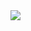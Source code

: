 <img src="https://capsule-render.vercel.app/api?type=Slice&animation=twinkling&color=auto&height=300&section=header&text=Kyungjae%20LEE&fontSize=120&fontAlign=40&fontAlignY=60&rotate=20" />



<!--
**LEE-Kyungjae/LEE-Kyungjae** is a ✨ _special_ ✨ repository because its `README.md` (this file) appears on your GitHub profile.

Here are some ideas to get you started:

- 🔭 I’m currently working on ...
- 🌱 I’m currently learning ...
- 👯 I’m looking to collaborate on ...
- 🤔 I’m looking for help with ...
- 💬 Ask me about ...
- 📫 How to reach me: ...
- 😄 Pronouns: ...
- ⚡ Fun fact: ...
-->
